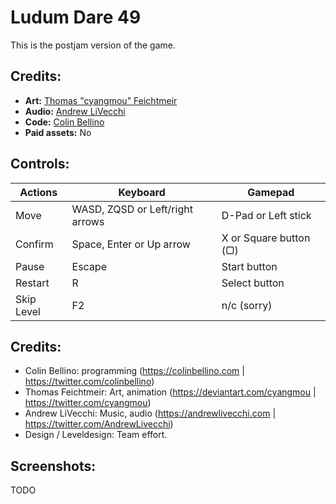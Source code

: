 # Ludum Dare 49

This is the postjam version of the game.

## Credits:

- **Art:** [Thomas "cyangmou" Feichtmeir](https://twitter.com/cyangmou)
- **Audio:** [Andrew LiVecchi](https://twitter.com/AndrewLivecchi)
- **Code:** [Colin Bellino](https://twitter.com/colinbellino)
- **Paid assets:** No

## Controls:

| Actions    | Keyboard                        | Gamepad                |
| ---------- | ------------------------------- | ---------------------- |
| Move       | WASD, ZQSD or Left/right arrows | D-Pad or Left stick    |
| Confirm    | Space, Enter or Up arrow        | X or Square button (▢) |
| Pause      | Escape                          | Start button           |
| Restart    | R                               | Select button          |
| Skip Level | F2                              | n/c (sorry)            |

## Credits:

- Colin Bellino: programming (https://colinbellino.com | https://twitter.com/colinbellino)
- Thomas Feichtmeir: Art, animation (https://deviantart.com/cyangmou | https://twitter.com/cyangmou)
- Andrew LiVecchi: Music, audio (https://andrewlivecchi.com | https://twitter.com/AndrewLivecchi)
- Design / Leveldesign: Team effort.

## Screenshots:

TODO
